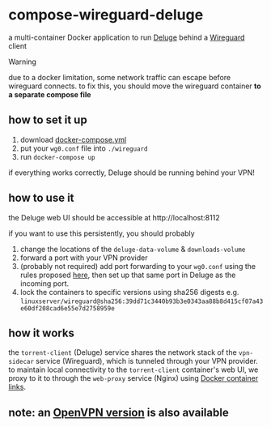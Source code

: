 # compose-wireguard-deluge

a multi-container Docker application to run [Deluge](https://hub.docker.com/r/linuxserver/deluge) behind a [Wireguard](https://hub.docker.com/r/linuxserver/wireguard) client

> [!WARNING]  
> due to a docker limitation, some network traffic can escape before wireguard connects. to fix this, you should move the wireguard container **to a separate compose file**

## how to set it up

1. download [docker-compose.yml](/docker-compose.yml)
1. put your `wg0.conf` file into `./wireguard`
1. run `docker-compose up`

if everything works correctly, Deluge should be running behind your VPN!

## how to use it

the Deluge web UI should be accessible at http://localhost:8112

if you want to use this persistently, you should probably
1. change the locations of the `deluge-data-volume` & `downloads-volume`
1. forward a port with your VPN provider
1. (probably not required) add port forwarding to your `wg0.conf` using the rules proposed [here](https://github.com/linuxserver/docker-wireguard/issues/58#issuecomment-723702782), then set up that same port in Deluge as the incoming port.
1. lock the containers to specific versions using sha256 digests e.g. `linuxserver/wireguard@sha256:39dd71c3440b93b3e0343aa88b8d415cf07a43e60df208cad6e55e7d2758959e`

## how it works

the `torrent-client` (Deluge) service shares the network stack of the `vpn-sidecar` service (Wireguard), which is tunneled through your VPN provider. to maintain local connectivity to the `torrent-client` container's web UI, we proxy to it to through the `web-proxy` service (Nginx) using [Docker container links](https://docs.docker.com/network/links/).

## note: an [OpenVPN version](https://github.com/master-hax/compose-openvpn-deluge) is also available
